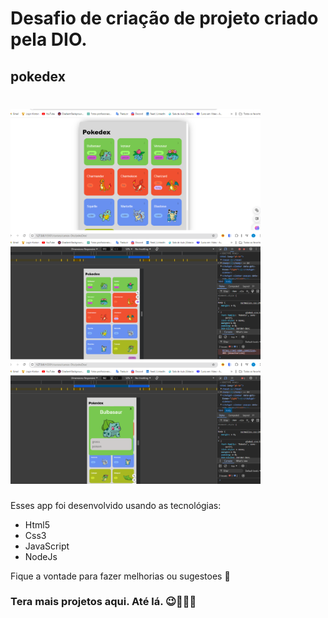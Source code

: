 # Desafio de criação de projeto criado pela DIO. 

## pokedex

![app pokedex com três imagens tamnhos normais e responsivos](pokeDex/AppPokedex.png)
=======
Esses app foi desenvolvido usando as tecnológias:

* Html5
* Css3
* JavaScript
* NodeJs

Fique a vontade para fazer melhorias ou sugestoes 🤗

### Tera mais projetos aqui. Até lá. 😉🚀🚀🚀
